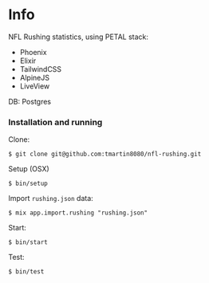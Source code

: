 # Info

NFL Rushing statistics, using PETAL stack:

- Phoenix
- Elixir
- TailwindCSS
- AlpineJS
- LiveView

DB: Postgres

### Installation and running

Clone:

```
$ git clone git@github.com:tmartin8080/nfl-rushing.git
```

Setup (OSX)

```
$ bin/setup
```

Import `rushing.json` data:

```
$ mix app.import.rushing "rushing.json"
```

Start:

```
$ bin/start
```

Test:

```
$ bin/test
```
